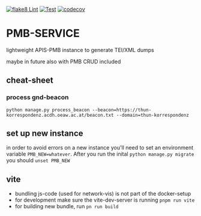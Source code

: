 [![flake8 Lint](https://github.com/arthur-schnitzler/pmb-service/actions/workflows/lint.yml/badge.svg)](https://github.com/arthur-schnitzler/pmb-service/actions/workflows/lint.yml)
[![Test](https://github.com/arthur-schnitzler/pmb-service/actions/workflows/test.yml/badge.svg)](https://github.com/arthur-schnitzler/pmb-service/actions/workflows/test.yml)
[![codecov](https://codecov.io/gh/arthur-schnitzler/pmb-service/graph/badge.svg?token=P98WIT0K84)](https://codecov.io/gh/arthur-schnitzler/pmb-service)

# PMB-SERVICE

lightweight APIS-PMB instance to generate TEI/XML dumps

maybe in future also with PMB CRUD included


## cheat-sheet

### process gnd-beacon

`python manage.py process_beacon --beacon=https://thun-korrespondenz.acdh.oeaw.ac.at/beacon.txt --domain=thun-korrespondenz`


## set up new instance

in order to avoid errors on a new instance you'll need to set an environment variable `PMB_NEW=whatever`. After you run the inital `python manage.py migrate` you should `unset PMB_NEW`


## vite

* bundling js-code (used for network-vis) is not part of the docker-setup
* for development make sure the vite-dev-server is running `pnpm run vite`
* for building new bundle, run `pn run build`